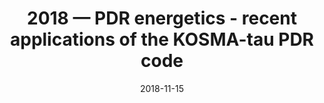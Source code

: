 ---
title: "2018 &mdash; PDR energetics - recent applications of the KOSMA-tau PDR code"
collection: talks
type: "Talk"
tag: academic
invited: Invited
permalink: \talks\2018-11-15-PDR-energetics---recent-applications-of-the-KOSMA-tau-PDR-code
paperurl: 
date: "2018-11-15"
venue: ""
location: "London, UK"
---
